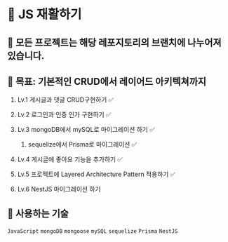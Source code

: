 # 💊 JS 재활하기

## 🌟 모든 프로젝트는 해당 레포지토리의 브랜치에 나누어져있습니다.

## 📌 목표: 기본적인 CRUD에서 레이어드 아키텍쳐까지

1. Lv.1 게시글과 댓글 CRUD구현하기 ✅

2. Lv.2 로그인과 인증 인가 구현하기 ✅

3. Lv.3 mongoDB에서 mySQL로 마이그레이션 하기 ✅

   1. sequelize에서 Prisma로 마이그레이션 ✅

4. Lv.4 게시글에 좋아요 기능을 추가하기 ✅

5. Lv.5 프로젝트에 Layered Architecture Pattern 적용하기 ✅

6. Lv.6 NestJS 마이그레이션 하기

## 🔎 사용하는 기술

`JavaScript` `mongoDB` `mongoose` `mySQL` `sequelize` `Prisma` `NestJS`
